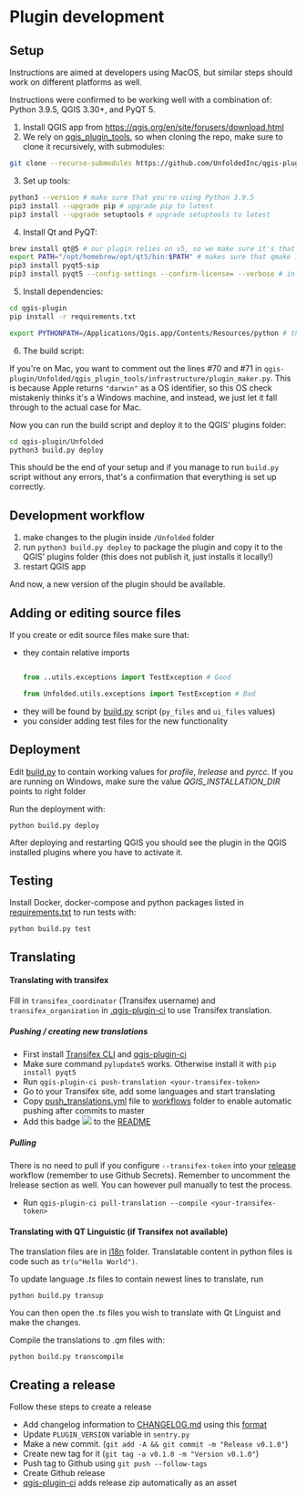Plugin development
==================

## Setup

Instructions are aimed at developers using MacOS, but similar steps should work on different platforms as well.

Instructions were confirmed to be working well with a combination of: Python 3.9.5, QGIS 3.30+, and PyQT 5.

1. Install QGIS app from https://qgis.org/en/site/forusers/download.html
2. We rely on [qgis_plugin_tools](https://github.com/GispoCoding/qgis_plugin_tools), so when cloning the repo, make sure to clone it recursively, with submodules:

```bash
git clone --recurse-submodules https://github.com/UnfoldedInc/qgis-plugin.git
```

3. Set up tools:

```bash
python3 --version # make sure that you're using Python 3.9.5
pip3 install --upgrade pip # upgrade pip to latest
pip3 install --upgrade setuptools # upgrade setuptools to latest
```

4. Install Qt and PyQT:

```bash
brew install qt@5 # our plugin relies on v5, so we make sure it's that version
export PATH="/opt/homebrew/opt/qt5/bin:$PATH" # makes sure that qmake is in your PATH
pip3 install pyqt5-sip
pip3 install pyqt5 --config-settings --confirm-license= --verbose # in some cases, the install script gets stuck on license step and this way we just automatically confirm it
```

5. Install dependencies:

```bash
cd qgis-plugin
pip install -r requirements.txt

export PYTHONPATH=/Applications/Qgis.app/Contents/Resources/python # this makes sure that the version of python with bundled `qgis` module can be found
```

6. The build script:

If you're on Mac, you want to comment out the lines #70 and #71 in `qgis-plugin/Unfolded/qgis_plugin_tools/infrastructure/plugin_maker.py`. This is because Apple returns `"darwin"` as a OS identifier, so this OS check mistakenly thinks it's a Windows machine, and instead, we just let it fall through to the actual case for Mac.

Now you can run the build script and deploy it to the QGIS' plugins folder:

```bash
cd qgis-plugin/Unfolded
python3 build.py deploy
```

This should be the end of your setup and if you manage to run `build.py` script without any errors, that's a confirmation that everything is set up correctly.

## Development workflow

1. make changes to the plugin inside `/Unfolded` folder
2. run `python3 build.py deploy` to package the plugin and copy it to the QGIS' plugins folder (this does not publish it, just installs it locally!)
3. restart QGIS app

And now, a new version of the plugin should be available.

## Adding or editing  source files
If you create or edit source files make sure that:

* they contain relative imports
    ```python

    from ..utils.exceptions import TestException # Good

    from Unfolded.utils.exceptions import TestException # Bad
    ```
* they will be found by [build.py](../Unfolded/build.py) script (`py_files` and `ui_files` values)
* you consider adding test files for the new functionality

## Deployment

Edit [build.py](../Unfolded/build.py) to contain working values for *profile*, *lrelease* and *pyrcc*. If you are
running on Windows, make sure the value *QGIS_INSTALLATION_DIR* points to right folder

Run the deployment with:
```shell script
python build.py deploy
```

After deploying and restarting QGIS you should see the plugin in the QGIS installed plugins
where you have to activate it.

## Testing
Install Docker, docker-compose and python packages listed in [requirements.txt](../requirements.txt)
to run tests with:

```shell script
python build.py test
```
## Translating

#### Translating with transifex

Fill in `transifex_coordinator` (Transifex username) and `transifex_organization`
in [.qgis-plugin-ci](../.qgis-plugin-ci) to use Transifex translation.


##### Pushing / creating new translations

* First install [Transifex CLI](https://docs.transifex.com/client/installing-the-client) and
  [qgis-plugin-ci](https://github.com/opengisch/qgis-plugin-ci)
* Make sure command `pylupdate5` works. Otherwise install it with `pip install pyqt5`
* Run `qgis-plugin-ci push-translation <your-transifex-token>`
* Go to your Transifex site, add some languages and start translating
* Copy [push_translations.yml](push_translations.yml) file to [workflows](../.github/workflows) folder to enable
  automatic pushing after commits to master
* Add this badge ![](https://github.com/UnfoldedInc/qgis-plugin/workflows/Translations/badge.svg) to
  the [README](../README.md)

##### Pulling
There is no need to pull if you configure `--transifex-token` into your
[release](../.github/workflows/release.yml) workflow (remember to use Github Secrets).
Remember to uncomment the lrelease section as well.
You can however pull manually to test the process.
* Run `qgis-plugin-ci pull-translation --compile <your-transifex-token>`

#### Translating with QT Linguistic (if Transifex not available)

The translation files are in [i18n](../Unfolded/resources/i18n) folder. Translatable content in python files is code
such as `tr(u"Hello World")`.

To update language *.ts* files to contain newest lines to translate, run
```shell script
python build.py transup
```

You can then open the *.ts* files you wish to translate with Qt Linguist and make the changes.

Compile the translations to *.qm* files with:
```shell script
python build.py transcompile
```


## Creating a release
Follow these steps to create a release
* Add changelog information to [CHANGELOG.md](../CHANGELOG.md) using this
[format](https://raw.githubusercontent.com/opengisch/qgis-plugin-ci/master/CHANGELOG.md)
* Update `PLUGIN_VERSION` variable in `sentry.py`
* Make a new commit. (`git add -A && git commit -m "Release v0.1.0"`)
* Create new tag for it (`git tag -a v0.1.0 -m "Version v0.1.0"`)
* Push tag to Github using `git push --follow-tags`
* Create Github release
* [qgis-plugin-ci](https://github.com/opengisch/qgis-plugin-ci) adds release zip automatically as an asset
